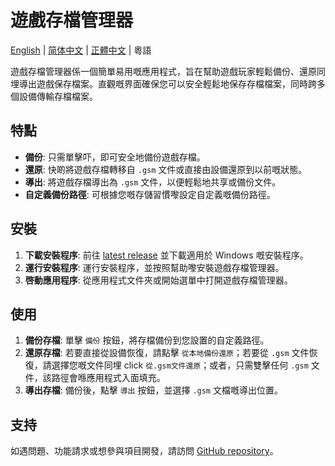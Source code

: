 # 遊戲存檔管理器
[English](./README.md) | [简体中文](./README_CN.md) | [正體中文](./README_TW.md) | 粵語

遊戲存檔管理器係一個簡單易用嘅應用程式，旨在幫助遊戲玩家輕鬆備份、還原同埋導出遊戲保存檔案。直觀嘅界面確保您可以安全輕鬆地保存存檔檔案，同時跨多個設備傳輸存檔檔案。

## 特點

- **備份**: 只需單擊吓，即可安全地備份遊戲存檔。
- **還原**: 快啲將遊戲存檔轉移自 `.gsm` 文件或直接由設備還原到以前嘅狀態。
- **導出**: 將遊戲存檔導出為 `.gsm` 文件，以便輕鬆地共享或備份文件。
- **自定義備份路徑**: 可根據您嘅存儲習慣嚟設定自定義嘅備份路徑。

## 安裝

1. **下載安裝程序**: 前往 [latest release](https://github.com/dyang886/Game-Save-Manager/releases) 並下載適用於 Windows 嘅安裝程序。
2. **運行安裝程序**: 運行安裝程序，並按照幫助嚟安裝遊戲存檔管理器。
3. **啓動應用程序**: 從應用程式文件夾或開始選單中打開遊戲存檔管理器。

## 使用

1. **備份存檔**: 單擊 `備份` 按鈕，將存檔備份到您設置的自定義路徑。
2. **還原存檔**: 若要直接從設備恢復，請點擊 `從本地備份還原`；若要從 `.gsm` 文件恢復，請選擇您嘅文件同埋 click `從.gsm文件還原`；或者，只需雙擊任何 `.gsm` 文件，該路徑會喺應用程式入面填充。
3. **導出存檔**: 備份後，點擊 `導出` 按鈕，並選擇 `.gsm` 文檔嘅導出位置。

## 支持

如遇問題、功能請求或想參與項目開發，請訪問 [GitHub repository](https://github.com/dyang886/Game-Save-Manager)。
